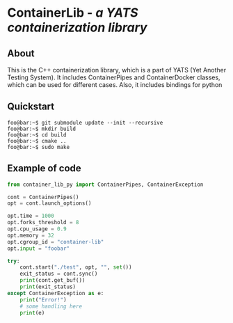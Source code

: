 # **ContainerLib** - _a YATS containerization library_

## About

This is the C++ containerization library, which is a part of YATS (Yet Another Testing System). It includes ContainerPipes and ContainerDocker classes, which can be used for different cases. Also, it includes bindings for python
## Quickstart

```console
foo@bar:~$ git submodule update --init --recursive
foo@bar:~$ mkdir build
foo@bar:~$ cd build
foo@bar:~$ cmake ..
foo@bar:~$ sudo make
```

## Example of code

```python
from container_lib_py import ContainerPipes, ContainerException

cont = ContainerPipes()
opt = cont.launch_options()

opt.time = 1000
opt.forks_threshold = 8
opt.cpu_usage = 0.9
opt.memory = 32
opt.cgroup_id = "container-lib"
opt.input = "foobar"

try:
    cont.start("./test", opt, "", set())
    exit_status = cont.sync()
    print(cont.get_buf())
    print(exit_status)
except ContainerException as e:
    print("Error!")
    # some handling here
    print(e)

```
